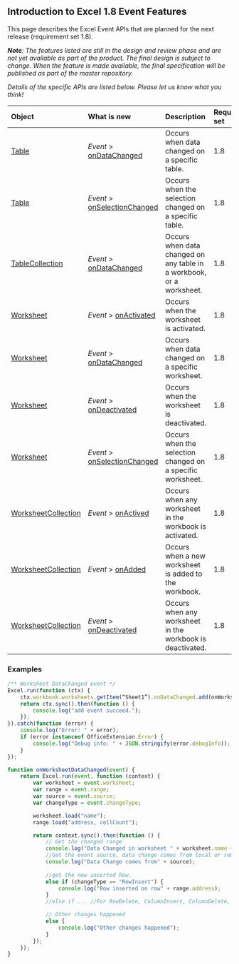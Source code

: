 ## Introduction to Excel 1.8 Event Features

This page describes the Excel Event APIs that are planned for the next release (requirement set 1.8). 

_**Note**: The features listed are still in the design and review phase and are not yet available as part of the product. The final design is subject to change. When the feature is made available, the final specification will be published as part of the master repository._

_Details of the specific APIs are listed below. Please let us know what you think!_

|Object| What is new| Description |Requirement set|
|:----|:----|:----|:----|
|[Table](reference/excel/table.md)|_Event_ > [onDataChanged](reference/excel/table.md#getfirst)|Occurs when data changed on a specific table.|1.8|
|[Table](reference/excel/table.md)|_Event_ > [onSelectionChanged](reference/excel/table.md#getfirst)|Occurs when the selection changed on a specific table.|1.8|
|[TableCollection](reference/excel/tablecollection.md)|_Event_ > [onDataChanged](reference/excel/tablecollection.md#getfirst)|Occurs when data changed on any table in a workbook, or a worksheet.|1.8|
|[Worksheet](reference/excel/worksheet.md)|_Event_ > [onActivated](reference/excel/worksheet.md#getfirst)|Occurs when the worksheet is activated.|1.8|
|[Worksheet](reference/excel/worksheet.md)|_Event_ > [onDataChanged](reference/excel/worksheet.md#getfirst)|Occurs when data changed on a specific worksheet.|1.8|
|[Worksheet](reference/excel/worksheet.md)|_Event_ > [onDeactivated](reference/excel/worksheet.md#getfirst)|Occurs when the worksheet is deactivated.|1.8|
|[Worksheet](reference/excel/worksheet.md)|_Event_ > [onSelectionChanged](reference/excel/worksheet.md#getfirst)|Occurs when the selection changed on a specific worksheet.|1.8|
|[WorksheetCollection](reference/excel/worksheetcollection.md)|_Event_ > [onActived](reference/excel/worksheetcollection.md#getfirst)|Occurs when any worksheet in the workbook is activated.|1.8|
|[WorksheetCollection](reference/excel/worksheetcollection.md)|_Event_ > [onAdded](reference/excel/worksheetcollection.md#getfirst)|Occurs when a new worksheet is added to the workbook.|1.8|
|[WorksheetCollection](reference/excel/worksheetcollection.md)|_Event_ > [onDeactivated](reference/excel/worksheetcollection.md#getlast)|Occurs when any worksheet in the workbook is deactivated.|1.8|

### Examples

```js
/** Worksheet DataChanged event */
Excel.run(function (ctx) {
    ctx.workbook.worksheets.getItem(“Sheet1”).onDataChanged.add(onWorksheetDataChanged);
    return ctx.sync().then(function () {
        console.log("add event succeed.");
    });
}).catch(function (error) {
    console.log("Error: " + error);
    if (error instanceof OfficeExtension.Error) {
        console.log("Debug info: " + JSON.stringify(error.debugInfo));
    }
});

function onWorksheetDataChanged(event) {
    return Excel.run(event, function (context) {
        var worksheet = event.worksheet;
        var range = event.range;
        var source = event.source;
        var changeType = event.changeType;

        worksheet.load("name");
        range.load("address, cellCount");

        return context.sync().then(function () {
            // Get the changed range
            console.log("Data Changed in worksheet " + worksheet.name + ".Changed area address is " + range.address + "cell count in the range is" + range.cellCount);
            //Get the event source, data change comes from local or remote.
            console.log("Data Change comes from" + source);
          
            //get the new inserted Row.
            else if (changeType == "RowInsert") {
                console.log("Row inserted on row" + range.address);
            }
            //else if ... //For RowDelete, ColumnInsert, ColumnDelete, same as above.

            // Other changes happened
            else {
                console.log("Other changes happened");
            }
        });
    });
}
```
